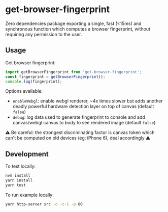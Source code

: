 # get-browser-fingerprint

Zero dependencies package exporting a single, fast (<15ms) and synchronous function which computes a browser fingerprint, without requiring any permission to the user.

## Usage

Get browser fingerprint:  
```js
import getBrowserFingerprint from 'get-browser-fingerprint';
const fingerprint = getBrowserFingerprint();
console.log(fingerprint);
```

Options available:
- `enableWebgl`: enable webgl renderer, ~4x times slower but adds another deadly powerful hardware detection layer on top of canvas (default `false`)
- `debug`: log data used to generate fingerprint to console and add canvas/webgl canvas to body to see rendered image (default `false`)

⚠️ Be careful: the strongest discriminating factor is canvas token which can't be computed on old devices (eg: iPhone 6), deal accordingly ⚠️

## Development

To test locally:
```sh
nvm install
yarn install
yarn test
```

To run example locally:
```sh
yarn http-server src -o -c-1 -p 80
```